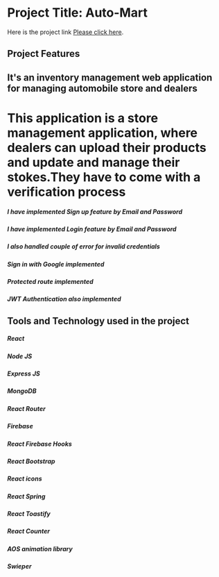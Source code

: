 # Project Title: Auto-Mart

Here is the project link [Please click here](https://auto-mart-45993.web.app/).

## Project Features

## It's an inventory management web application for managing automobile store and dealers
# This application is a store management application, where dealers can upload their products and update and manage their stokes.They have to come with a verification process  
##### I have implemented Sign up feature by Email and Password
##### I have implemented Login feature by Email and Password
##### I also handled couple of error for invalid credentials
##### Sign in with Google implemented
##### Protected route implemented
##### JWT Authentication also implemented

## Tools and Technology used in the project
##### React
##### Node JS
##### Express JS
##### MongoDB
##### React Router
##### Firebase
##### React Firebase Hooks
##### React Bootstrap
##### React icons
##### React Spring
##### React Toastify
##### React Counter
##### AOS animation library
##### Swieper 


